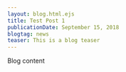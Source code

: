 ```yaml
---
layout: blog.html.ejs
title: Test Post 1
publicationDate: September 15, 2018
blogtag: news
teaser: This is a blog teaser
---
```


Blog content
